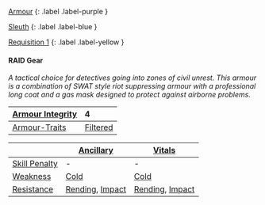 
[Armour](Game/Armour-List)
{: .label .label-purple }

[Sleuth](Game/Sleuth)
{: .label .label-blue }

[Requisition 1](Game/Deployment#Requisition)
{: .label .label-yellow }
#### RAID Gear
*A tactical choice for detectives going into zones of civil unrest. This armour is a combination of SWAT style riot suppressing armour with a professional long coat and a gas mask designed to protect against airborne problems.*

| [Armour Integrity](Game/Core/Armour#Armour%20Integrity) | 4 |
| :---- | :---- |
| [Armour-Traits](Game/Core/Armour-Traits) | [Filtered](Game/Core/Blocks/Filtered) |

|                                                            | [Ancillary](Game/Core/Injury#Ancillary)                                | [Vitals](Game/Core/Injury#Vitals)                                      |
| ---------------------------------------------------------- | ---------------------------------------------------------------------- | ---------------------------------------------------------------------- |
| [Skill Penalty](Game/Core/Armour#Skill%20Penalty)          | -                                                                      | -                                                                      |
| [Weakness](Game/Core/Armour#Weakness%20and%20Resistance)   | [Cold](Game/Core/Injury#Cold)                                          | [Cold](Game/Core/Injury#Cold)                                          |
| [Resistance](Game/Core/Armour#Weakness%20and%20Resistance) | [Rending](Game/Core/Injury#Rending), [Impact](Game/Core/Injury#Impact) | [Rending](Game/Core/Injury#Rending), [Impact](Game/Core/Injury#Impact) |

